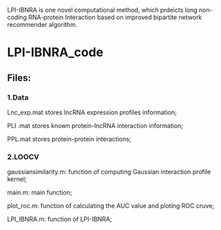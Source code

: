 LPI-IBNRA is one novel computational method, which prdeicts long non-coding RNA-protein Interaction based on improved bipartite network recommender algorithm.


# LPI-IBNRA_code
## Files:
### 1.Data

Lnc_exp.mat stores lncRNA expression profiles information;

PLI .mat stores known  protein-lncRNA  interaction information;

PPL.mat stores protein-protein interactions;


### 2.LOOCV

gaussiansimilarity.m: function  of computing Gaussian interaction profile kernel;

main.m:  main function;

plot_roc.m: function of calculating the AUC value and ploting ROC cruve;

LPI_IBNRA.m: function of LPI-IBNRA;
